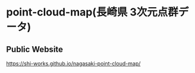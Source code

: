 # point-cloud-map(長崎県 3次元点群データ)
## Public Website
 https://shi-works.github.io/nagasaki-point-cloud-map/
